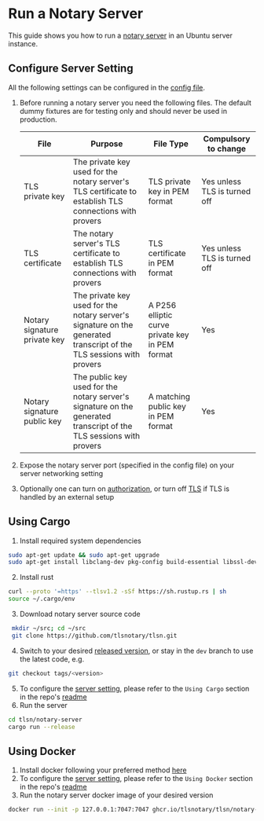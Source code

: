 # Run a Notary Server

This guide shows you how to run a [notary server](https://github.com/tlsnotary/tlsn/tree/dev/notary-server) in an Ubuntu server instance.

## Configure Server Setting
All the following settings can be configured in the [config file](https://github.com/tlsnotary/tlsn/blob/dev/notary-server/config/config.yaml).

1. Before running a notary server you need the following files. The default dummy fixtures are for testing only and should never be used in production.

    | File | Purpose | File Type | Compulsory to change |
     ----- | ------- | ------------------ | -------------------- |
    | TLS private key | The private key used for the notary server's TLS certificate to establish TLS connections with provers | TLS private key in PEM format | Yes unless TLS is turned off |
    | TLS certificate | The notary server's TLS certificate to establish TLS connections with provers | TLS certificate in PEM format | Yes unless TLS is turned off |
    | Notary signature private key | The private key used for the notary server's signature on the generated transcript of the TLS sessions with provers | A P256 elliptic curve private key in PEM format | Yes |
    | Notary signature public key | The public key used for the notary server's signature on the generated transcript of the TLS sessions with provers | A matching public key in PEM format | Yes |
2. Expose the notary server port (specified in the config file) on your server networking setting
3. Optionally one can turn on [authorization](https://github.com/tlsnotary/tlsn/tree/dev/notary-server#authorization), or turn off [TLS](https://github.com/tlsnotary/tlsn/tree/dev/notary-server#optional-tls) if TLS is handled by an external setup


## Using Cargo

1. Install required system dependencies
```bash
sudo apt-get update && sudo apt-get upgrade
sudo apt-get install libclang-dev pkg-config build-essential libssl-dev
```
2. Install rust
```bash
curl --proto '=https' --tlsv1.2 -sSf https://sh.rustup.rs | sh
source ~/.cargo/env
```
3. Download notary server source code
```bash
 mkdir ~/src; cd ~/src
 git clone https://github.com/tlsnotary/tlsn.git
```
4. Switch to your desired [released version](https://github.com/tlsnotary/tlsn/releases), or stay in the `dev` branch to use the latest code, e.g.
```bash
git checkout tags/<version>
```
5. To configure the [server setting](#configure-server-setting), please refer to the `Using Cargo` section in the repo's [readme](https://github.com/tlsnotary/tlsn/blob/dev/notary-server/README.md#using-cargo)
6. Run the server
```bash
cd tlsn/notary-server
cargo run --release
```

## Using Docker

1. Install docker following your preferred method [here](https://docs.docker.com/engine/install/ubuntu/)
2. To configure the [server setting](#configure-server-setting), please refer to the `Using Docker` section in the repo's [readme](https://github.com/tlsnotary/tlsn/blob/dev/notary-server/README.md#using-docker)
3. Run the notary server docker image of your desired version
```bash
docker run --init -p 127.0.0.1:7047:7047 ghcr.io/tlsnotary/tlsn/notary-server:<version>
```
